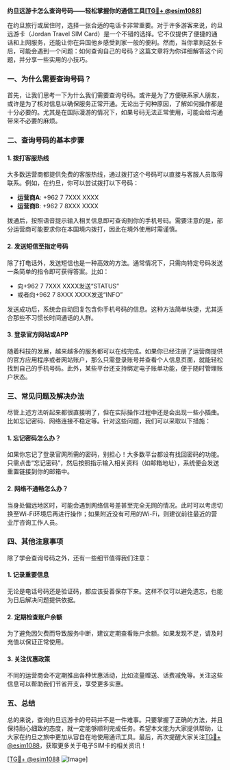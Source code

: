 **约旦远游卡怎么查询号码——轻松掌握你的通信工具[[TG💪+ @esim1088](https://t.me/s/esim1088)]**

在约旦旅行或居住时，选择一张合适的电话卡非常重要。对于许多游客来说，约旦远游卡（Jordan Travel SIM Card）是一个不错的选择。它不仅提供了便捷的通话和上网服务，还能让你在异国他乡感受到家一般的便利。然而，当你拿到这张卡后，可能会遇到一个问题：如何查询自己的号码？这篇文章将为你详细解答这个问题，并分享一些实用的小技巧。

### **一、为什么需要查询号码？**

首先，让我们思考一下为什么我们需要查询号码。或许是为了方便联系家人朋友，或许是为了核对信息以确保服务正常开通。无论出于何种原因，了解如何操作都是十分必要的。尤其是在国际漫游的情况下，如果号码无法正常使用，可能会给沟通带来不必要的麻烦。

### **二、查询号码的基本步骤**

#### **1. 拨打客服热线**
大多数运营商都提供免费的客服热线，通过拨打这个号码可以直接与客服人员取得联系。例如，在约旦，你可以尝试拨打以下号码：
- **运营商A**: +962 7 7XXX XXXX
- **运营商B**: +962 7 8XXX XXXX

拨通后，按照语音提示输入相关信息即可查询到你的手机号码。需要注意的是，部分运营商可能要求你在本国境内拨打，因此在境外使用时需谨慎。

#### **2. 发送短信至指定号码**
除了打电话外，发送短信也是一种高效的方法。通常情况下，只需向特定号码发送一条简单的指令即可获得答案。比如：
- 向+962 7 7XXX XXXX发送“STATUS”
- 或者向+962 7 8XXX XXXX发送“INFO”

发送成功后，系统会自动回复包含你手机号码的信息。这种方法简单快捷，尤其适合那些不习惯长时间通话的人群。

#### **3. 登录官方网站或APP**
随着科技的发展，越来越多的服务都可以在线完成。如果你已经注册了运营商提供的官方应用程序或者网站账户，那么只需登录账号并查看个人信息页面，就能轻松找到自己的手机号码。此外，某些平台还支持绑定电子账单功能，便于随时管理账户状态。

### **三、常见问题及解决办法**

尽管上述方法听起来都很直接明了，但在实际操作过程中还是会出现一些小插曲。比如忘记密码、网络连接不稳定等。针对这些问题，我们可以采取以下措施：

#### **1. 忘记密码怎么办？**
如果你忘记了登录官网所需的密码，别担心！大多数平台都设有找回密码的功能。只需点击“忘记密码”，然后按照指示输入相关资料（如邮箱地址），系统便会发送重置链接到你的邮箱中。

#### **2. 网络不通畅怎么办？**
当身处偏远地区时，可能会遇到网络信号差甚至完全无网的情况。此时可以考虑切换至Wi-Fi环境后再进行操作；如果附近没有可用的Wi-Fi，则建议前往最近的营业厅咨询工作人员。

### **四、其他注意事项**

除了学会查询号码之外，还有一些细节值得我们注意：

#### **1. 记录重要信息**
无论是电话号码还是验证码，都应该妥善保存下来。这样不仅可以避免遗忘，也能为日后解决问题提供依据。

#### **2. 定期检查账户余额**
为了避免因欠费而导致服务中断，建议定期查看账户余额。如果发现不足，请及时充值以保证正常使用。

#### **3. 关注优惠政策**
不同的运营商会不定期推出各种优惠活动，比如流量赠送、话费减免等。关注这些信息可以帮助我们节省开支，享受更多实惠。

### **五、总结**

总的来说，查询约旦远游卡的号码并不是一件难事。只要掌握了正确的方法，并且保持耐心细致的态度，就一定能够顺利完成任务。希望本文能为大家提供帮助，让大家在约旦之旅中更加从容自在地使用通讯工具。最后，再次提醒大家关注[TG💪+ @esim1088](https://t.me/s/esim1088)，获取更多关于电子SIM卡的相关资讯！

[[TG💪+ @esim1088](https://t.me/s/esim1088) ![Image](https://i.postimg.cc/4NQfJmqS/Snipaste-2025-05-13-00-14-12.png)]